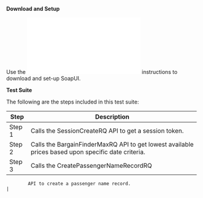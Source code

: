 **Download and Setup**

Use the ![README.md](/SabreAPIsTestSuites/README.md) instructions to download and
set-up SoapUI.

**Test Suite**

The following are the steps included in this test suite:

| **Step** | **Description**                                                                                    |
|----------|----------------------------------------------------------------------------------------------------|
| Step 1   | Calls the SessionCreateRQ API to get a session token.                                              |
| Step 2   | Calls the BargainFinderMaxRQ API to get lowest available prices based upon specific date criteria. |
| Step 3   | Calls the CreatePassengerNameRecordRQ                                                              
                                                                                                                
            API to create a passenger name record.                                                              |


